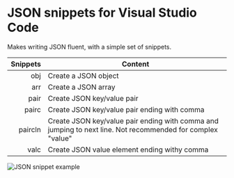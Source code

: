 # JSON snippets for Visual Studio Code
Makes writing JSON fluent, with a simple set of snippets.

| Snippets | Content |
| -------: | --------|
| obj | Create a JSON object |
| arr | Create a JSON array |
| pair | Create JSON key/value pair |
| pairc | Create JSON key/value pair ending with comma |
| paircln | Create JSON key/value pair ending with comma and jumping to next line. Not recommended for complex "value" |
| valc | Create JSON value element ending withy comma |

![JSON snippet example](https://raw.githubusercontent.com/wilsonmontalvo/vsc-jsonsnippets/master/images/json-snippet-demo.gif)

